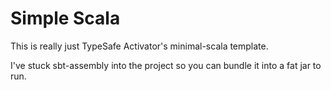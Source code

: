 # Simple Scala 

This is really just TypeSafe Activator's minimal-scala template. 

I've stuck sbt-assembly into the project so you can bundle it into a fat jar to run. 
